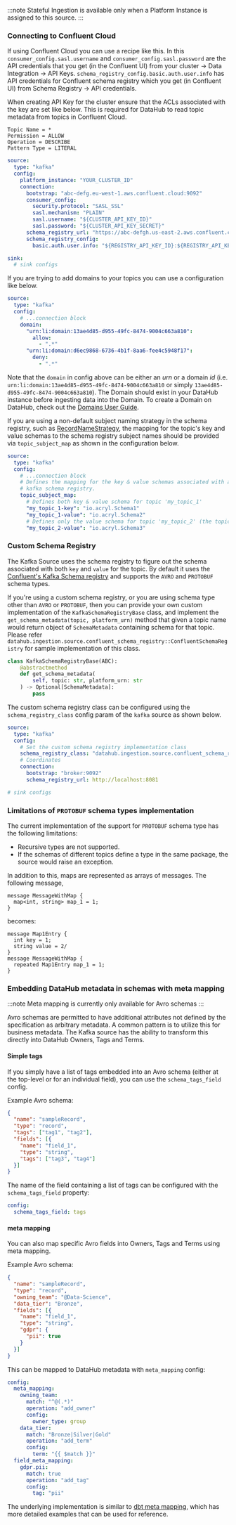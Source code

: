 :::note
Stateful Ingestion is available only when a Platform Instance is assigned to this source.
:::

### Connecting to Confluent Cloud

If using Confluent Cloud you can use a recipe like this. In this `consumer_config.sasl.username` and `consumer_config.sasl.password` are the API credentials that you get (in the Confluent UI) from your cluster -> Data Integration -> API Keys. `schema_registry_config.basic.auth.user.info`  has API credentials for Confluent schema registry which you get (in Confluent UI) from Schema Registry -> API credentials.

When creating API Key for the cluster ensure that the ACLs associated with the key are set like below. This is required for DataHub to read topic metadata from topics in Confluent Cloud.
```
Topic Name = *
Permission = ALLOW
Operation = DESCRIBE
Pattern Type = LITERAL
```

```yml
source:
  type: "kafka"
  config:
    platform_instance: "YOUR_CLUSTER_ID"
    connection:
      bootstrap: "abc-defg.eu-west-1.aws.confluent.cloud:9092"
      consumer_config:
        security.protocol: "SASL_SSL"
        sasl.mechanism: "PLAIN"
        sasl.username: "${CLUSTER_API_KEY_ID}"
        sasl.password: "${CLUSTER_API_KEY_SECRET}"
      schema_registry_url: "https://abc-defgh.us-east-2.aws.confluent.cloud"
      schema_registry_config:
        basic.auth.user.info: "${REGISTRY_API_KEY_ID}:${REGISTRY_API_KEY_SECRET}"

sink:
  # sink configs
```

If you are trying to add domains to your topics you can use a configuration like below.

```yml
source:
  type: "kafka"
  config:
    # ...connection block
    domain:
      "urn:li:domain:13ae4d85-d955-49fc-8474-9004c663a810":
        allow:
          - ".*"
      "urn:li:domain:d6ec9868-6736-4b1f-8aa6-fee4c5948f17":
        deny:
          - ".*"
```

Note that the `domain` in config above can be either an _urn_ or a domain _id_ (i.e. `urn:li:domain:13ae4d85-d955-49fc-8474-9004c663a810` or simply `13ae4d85-d955-49fc-8474-9004c663a810`). The Domain should exist in your DataHub instance before ingesting data into the Domain. To create a Domain on DataHub, check out the [Domains User Guide](https://datahubproject.io/docs/domains/).

If you are using a non-default subject naming strategy in the schema registry, such as [RecordNameStrategy](https://docs.confluent.io/platform/current/schema-registry/serdes-develop/index.html#how-the-naming-strategies-work), the mapping for the topic's key and value schemas to the schema registry subject names should be provided via `topic_subject_map` as shown in the configuration below.

```yml
source:
  type: "kafka"
  config:
    # ...connection block
    # Defines the mapping for the key & value schemas associated with a topic & the subject name registered with the
    # kafka schema registry.
    topic_subject_map:
      # Defines both key & value schema for topic 'my_topic_1'
      "my_topic_1-key": "io.acryl.Schema1"
      "my_topic_1-value": "io.acryl.Schema2"
      # Defines only the value schema for topic 'my_topic_2' (the topic doesn't have a key schema).
      "my_topic_2-value": "io.acryl.Schema3"
```

### Custom Schema Registry

The Kafka Source uses the schema registry to figure out the schema associated with both `key` and `value` for the topic.
By default it uses the [Confluent's Kafka Schema registry](https://docs.confluent.io/platform/current/schema-registry/index.html)
and supports the `AVRO` and `PROTOBUF` schema types.


If you're using a custom schema registry, or you are using schema type other than `AVRO` or `PROTOBUF`, then you can provide your own
custom implementation of the `KafkaSchemaRegistryBase` class, and implement the `get_schema_metadata(topic, platform_urn)` method that
given a topic name would return object of `SchemaMetadata` containing schema for that topic. Please refer
`datahub.ingestion.source.confluent_schema_registry::ConfluentSchemaRegistry` for sample implementation of this class.
```python
class KafkaSchemaRegistryBase(ABC):
    @abstractmethod
    def get_schema_metadata(
        self, topic: str, platform_urn: str
    ) -> Optional[SchemaMetadata]:
        pass
```

The custom schema registry class can be configured using the `schema_registry_class` config param of the `kafka` source as shown below.
```YAML
source:
  type: "kafka"
  config:
    # Set the custom schema registry implementation class
    schema_registry_class: "datahub.ingestion.source.confluent_schema_registry.ConfluentSchemaRegistry"
    # Coordinates
    connection:
      bootstrap: "broker:9092"
      schema_registry_url: http://localhost:8081

# sink configs
```

### Limitations of `PROTOBUF` schema types implementation

The current implementation of the support for `PROTOBUF` schema type has the following limitations:

+ Recursive types are not supported.
+ If the schemas of different topics define a type in the same package, the source would raise an exception.

In addition to this, maps are represented as arrays of messages. The following message,

```
message MessageWithMap {
  map<int, string> map_1 = 1;
}
```

becomes:

```
message Map1Entry {
  int key = 1;
  string value = 2/
}
message MessageWithMap {
  repeated Map1Entry map_1 = 1;
}
```

### Embedding DataHub metadata in schemas with meta mapping

:::note
Meta mapping is currently only available for Avro schemas
:::

Avro schemas are permitted to have additional attributes not defined by the
specification as arbitrary metadata. A common pattern is to utilize this for
business metadata. The Kafka source has the ability to transform this directly
into DataHub Owners, Tags and Terms.

#### Simple tags

If you simply have a list of tags embedded into an Avro schema (either at the top-level or for an individual field), you can use the `schema_tags_field` config.

Example Avro schema:

```json
{
  "name": "sampleRecord",
  "type": "record",
  "tags": ["tag1", "tag2"],
  "fields": [{
    "name": "field_1",
    "type": "string",
    "tags": ["tag3", "tag4"]
  }]
}
```

The name of the field containing a list of tags can be configured with the `schema_tags_field` property:

```yaml
config:
  schema_tags_field: tags
```

#### meta mapping

You can also map specific Avro fields into Owners, Tags and Terms using meta
mapping.

Example Avro schema:

```json
{
  "name": "sampleRecord",
  "type": "record",
  "owning_team": "@Data-Science",
  "data_tier": "Bronze",
  "fields": [{
    "name": "field_1",
    "type": "string",
    "gdpr": {
      "pii": true
    }
  }]
}
```

This can be mapped to DataHub metadata with `meta_mapping` config:

```yaml
config:
  meta_mapping:
    owning_team:
      match: "^@(.*)"
      operation: "add_owner"
      config:
        owner_type: group
    data_tier:
      match: "Bronze|Silver|Gold"
      operation: "add_term"
      config:
        term: "{{ $match }}"
  field_meta_mapping:
    gdpr.pii:
      match: true
      operation: "add_tag"
      config:
        tag: "pii"
```

The underlying implementation is similar to [dbt meta mapping](../dbt/dbt.md#dbt-meta-automated-mappings), which has more detailed examples that can be used for reference.

